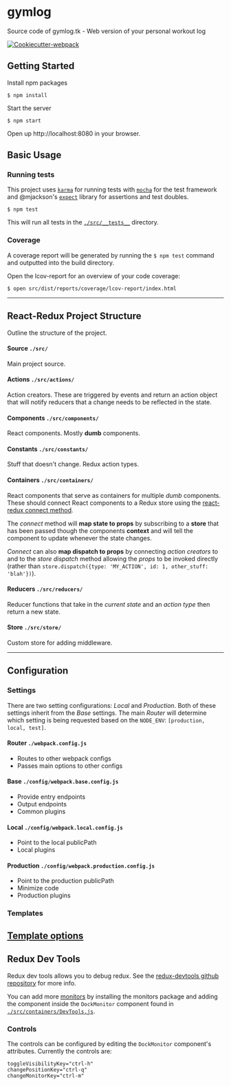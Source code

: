 gymlog
===============================
Source code of gymlog.tk - Web version of your personal workout log

[![Cookiecutter-webpack](https://img.shields.io/badge/built%20with-Cookiecutter%20Webpack-f38230.svg)][cookiecutter-webpack]


Getting Started
---------------

Install npm packages

    $ npm install

Start the server

    $ npm start


Open up http://localhost:8080 in your browser.


Basic Usage
-----------

### Running tests
This project uses [`karma`][karma] for running tests with [`mocha`][mocha] for the test framework and @mjackson's [`expect`][expect] library for assertions and test doubles.

    $ npm test

This will run all tests in the [`./src/__tests__`][test-dir] directory.

### Coverage

A coverage report will be generated by running the `$ npm test` command and outputted into the build directory.

Open the lcov-report for an overview of your code coverage:

    $ open src/dist/reports/coverage/lcov-report/index.html


---------------------------------


React-Redux Project Structure
-----------------------------
Outline the structure of the project.

#### Source `./src/`
Main project source.

#### Actions `./src/actions/`
Action creators. These are triggered by events and return an action object that will notify reducers that a change needs to be reflected in the state.

#### Components `./src/components/`
React components. Mostly __dumb__ components.

#### Constants `./src/constants/`
Stuff that doesn't change. Redux action types.

#### Containers `./src/containers/`
React components that serve as containers for multiple _dumb_ components. These should connect React components to a Redux store using the [react-redux connect method](https://github.com/reactjs/react-redux/blob/253ce8b3068d9d9bfe55f70a6f18a5fde313b326/docs/api.md#connectmapstatetoprops-mapdispatchtoprops-mergeprops-options).

The _connect_ method will __map state to props__ by subscribing to a __store__ that has been passed though the components __context__ and will tell the component to update whenever the state changes.

_Connect_ can also __map dispatch to props__ by connecting _action creators_ to and to the _store dispatch_ method allowing the _props_ to be invoked directly (rather than `store.dispatch({type: 'MY_ACTION', id: 1, other_stuff: 'blah'})`).

#### Reducers `./src/reducers/`
Reducer functions that take in the _current state_ and an _action type_ then return a new state.

#### Store `./src/store/`
Custom store for adding middleware.


---------------------------------


Configuration
-------------

### Settings
There are two setting configurations: _Local_ and _Production_. Both of these settings inherit from the _Base_ settings. The main _Router_ will determine which setting is being requested based on the `NODE_ENV`: `[production, local, test]`.

#### Router `./webpack.config.js`
* Routes to other webpack configs
* Passes main options to other configs

#### Base `./config/webpack.base.config.js`
* Provide entry endpoints
* Output endpoints
* Common plugins

#### Local `./config/webpack.local.config.js`
* Point to the local publicPath
* Local plugins

#### Production `./config/webpack.production.config.js`
* Point to the production publicPath
* Minimize code
* Production plugins

### Templates
[Template options](https://github.com/jaketrent/html-webpack-template/blob/faac42d0720d52b444e65aa9a151e0ad8504effc/README.md#basic-usage)
-----------------------------------

Redux Dev Tools
---------------
Redux dev tools allows you to debug redux. See the [redux-devtools github repository](https://github.com/gaearon/redux-devtools) for more info.

You can add more [monitors](https://github.com/gaearon/redux-devtools/blob/a21905cbdeb22fc67c3f16caa8752cb5b4133b32/README.md#custom-monitors) by installing the monitors package and adding the component inside the `DockMonitor` component found in [`./src/containers/DevTools.js`](containers/DevTools.js).

### Controls
The controls can be configured by editing the `DockMonitor` component's attributes. Currently the controls are:

    toggleVisibilityKey="ctrl-h"
    changePositionKey="ctrl-q"
    changeMonitorKey="ctrl-m"


<!-- references -->
[karma]: https://github.com/karma-runner/karma
[mocha]: https://github.com/mochajs/mocha
[expect]: https://github.com/mjackson/expect
[cookiecutter-webpack]: https://github.com/goldhand/cookiecutter-webpack

[test-dir]: /src/__tests__/
